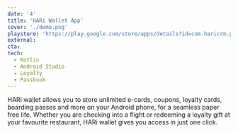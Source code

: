```yaml
---
date: '4'
title: 'HARi Wallet App'
cover: './demo.png'
playstore: 'https://play.google.com/store/apps/details?id=com.haricrm.passbookandroid'
external: 
cta: 
tech:
  - Kotlin
  - Android Studio
  - Loyalty
  - Passbook
---
```


HARi wallet allows you to store unlimited e-cards, coupons, loyalty cards, boarding passes and more on your Android phone, for a seamless paper free life. Whether you are checking into a flight or redeeming a loyalty gift at your favourite restaurant, HARi wallet gives you access in just one click.
